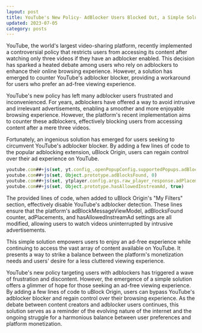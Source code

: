 ```yaml
---
layout: post
title: YouTube's New Policy- AdBlocker Users Blocked Out, a Simple Solution Emerges
updated: 2023-07-05
category: posts
---
```


YouTube, the world's largest video-sharing platform, recently implemented a controversial policy that restricts users from accessing its content after watching only three videos if they have an adblocker enabled. This decision has sparked a heated debate among users who rely on adblockers to enhance their online browsing experience. However, a solution has emerged to counter YouTube's adblocker blocker, providing a workaround for users who prefer an ad-free viewing experience.

YouTube's new policy has left many adblocker users frustrated and inconvenienced. For years, adblockers have offered a way to avoid intrusive and irrelevant advertisements, enabling a smoother and more enjoyable browsing experience. However, the platform's recent implementation aims to counter these adblockers, effectively blocking users from accessing content after a mere three videos.

Fortunately, an ingenious solution has emerged for users seeking to circumvent YouTube's adblocker blocker. By adding a few lines of code to the popular adblocking extension, uBlock Origin, users can regain control over their ad experience on YouTube.

```js
youtube.com##+js(set, yt.config_.openPopupConfig.supportedPopups.adBlockMessageViewModel, false)
youtube.com##+js(set, Object.prototype.adBlocksFound, 0)
youtube.com##+js(set, ytplayer.config.args.raw_player_response.adPlacements, [])
youtube.com##+js(set, Object.prototype.hasAllowedInstreamAd, true)
```

The provided lines of code, when added to uBlock Origin's "My Filters" section, effectively disable YouTube's adblocker detection. These lines ensure that the platform's adBlockMessageViewModel, adBlocksFound counter, adPlacements, and hasAllowedInstreamAd settings are all modified, allowing users to watch videos uninterrupted by intrusive advertisements.

This simple solution empowers users to enjoy an ad-free experience while continuing to access the vast array of content available on YouTube. It presents a way to strike a balance between the platform's monetization needs and users' desire for a less cluttered viewing experience.

YouTube's new policy targeting users with adblockers has triggered a wave of frustration and discontent. However, the emergence of a simple solution offers a glimmer of hope for those seeking an ad-free viewing experience. By adding a few lines of code to uBlock Origin, users can bypass YouTube's adblocker blocker and regain control over their browsing experience. As the debate between content creators and adblocker users continues, this solution serves as a reminder of the evolving nature of the internet and the ongoing struggle for a harmonious balance between user preferences and platform monetization.
